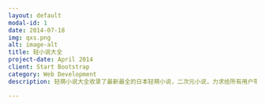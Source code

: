 ```yaml
---
layout: default
modal-id: 1
date: 2014-07-18
img: qxs.png
alt: image-alt
title: 轻小说大全
project-date: April 2014
client: Start Bootstrap
category: Web Development
description: 轻萌小说大全收录了最新最全的日本轻萌小说，二次元小说，力求给所有用户带来最完美的轻萌小说阅读体验。<br/><br/>【特色功能】<br/><br/>－支持本地缓存，减少流量消耗<br/>－支持翻页阅读，加载快速<br/>－万能搜索，搜索小说<br/>－目录功能，快速跳转到各个章节<br/>－自动书签，自动记录上次阅读章节<br/>－字体调节，自定义最舒服的阅读字体<br/>－预定义多款阅读背景，获得最舒服的阅读体验

---
```

